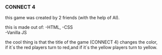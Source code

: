 ### CONNECT 4

this game was created by 2 friends (with the help of AI).

this is made out of:
-HTML, 
-CSS  
-Vanilla JS


the cool thing is that the title of the game (CONNECT 4) changes the color,
if it´s the red players turn to red,and if it´s the yellow players turn to yellow.